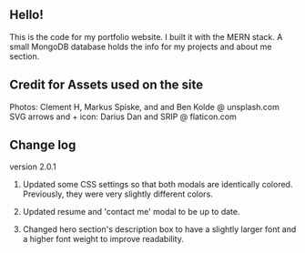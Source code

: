 ## Hello! ##
This is the code for my portfolio website. I built it with the MERN stack. A small MongoDB database holds the info
for my projects and about me section.

## Credit for Assets used on the site ##
Photos: Clement H, Markus Spiske, and and Ben Kolde @ unsplash.com
SVG arrows and + icon: Darius Dan and SRIP @ flaticon.com

## Change log ##
version 2.0.1

1. Updated some CSS settings so that both modals are identically colored. Previously, they were very slightly different colors.

2. Updated resume and 'contact me' modal to be up to date.

3. Changed hero section's description box to have a slightly larger font and a higher font weight to improve readability.